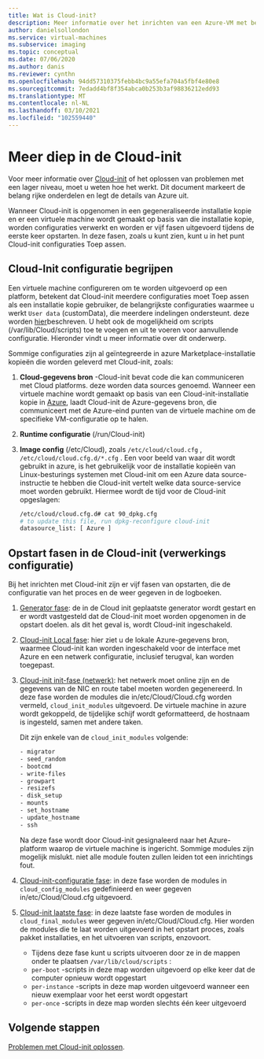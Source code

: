 ```yaml
---
title: Wat is Cloud-init?
description: Meer informatie over het inrichten van een Azure-VM met behulp van Cloud-init.
author: danielsollondon
ms.service: virtual-machines
ms.subservice: imaging
ms.topic: conceptual
ms.date: 07/06/2020
ms.author: danis
ms.reviewer: cynthn
ms.openlocfilehash: 94dd57310375febb4bc9a55efa704a5fbf4e80e8
ms.sourcegitcommit: 7edadd4bf8f354abca0b253b3af98836212edd93
ms.translationtype: MT
ms.contentlocale: nl-NL
ms.lasthandoff: 03/10/2021
ms.locfileid: "102559440"
---
```

# <a name="diving-deeper-into-cloud-init"></a>Meer diep in de Cloud-init
Voor meer informatie over [Cloud-init](https://cloudinit.readthedocs.io/en/latest/index.html) of het oplossen van problemen met een lager niveau, moet u weten hoe het werkt. Dit document markeert de belang rijke onderdelen en legt de details van Azure uit.

Wanneer Cloud-init is opgenomen in een gegeneraliseerde installatie kopie en er een virtuele machine wordt gemaakt op basis van die installatie kopie, worden configuraties verwerkt en worden er vijf fasen uitgevoerd tijdens de eerste keer opstarten. In deze fasen, zoals u kunt zien, kunt u in het punt Cloud-init configuraties Toep assen. 


## <a name="understand-cloud-init-configuration"></a>Cloud-Init configuratie begrijpen
Een virtuele machine configureren om te worden uitgevoerd op een platform, betekent dat Cloud-init meerdere configuraties moet Toep assen als een installatie kopie gebruiker, de belangrijkste configuraties waarmee u werkt `User data` (customData), die meerdere indelingen ondersteunt. deze worden [hier](https://cloudinit.readthedocs.io/en/latest/topics/format.html#user-data-formats)beschreven. U hebt ook de mogelijkheid om scripts (/var/lib/Cloud/scripts) toe te voegen en uit te voeren voor aanvullende configuratie. Hieronder vindt u meer informatie over dit onderwerp.

Sommige configuraties zijn al geïntegreerde in azure Marketplace-installatie kopieën die worden geleverd met Cloud-init, zoals:

1. **Cloud-gegevens bron** -Cloud-init bevat code die kan communiceren met Cloud platforms. deze worden data sources genoemd. Wanneer een virtuele machine wordt gemaakt op basis van een Cloud-init-installatie kopie in [Azure](https://cloudinit.readthedocs.io/en/latest/topics/datasources/azure.html#azure), laadt Cloud-init de Azure-gegevens bron, die communiceert met de Azure-eind punten van de virtuele machine om de specifieke VM-configuratie op te halen.
2. **Runtime configuratie** (/run/Cloud-init)
3. **Image config** (/etc/Cloud), zoals `/etc/cloud/cloud.cfg` , `/etc/cloud/cloud.cfg.d/*.cfg` . Een voor beeld van waar dit wordt gebruikt in azure, is het gebruikelijk voor de installatie kopieën van Linux-besturings systemen met Cloud-init om een Azure data source-instructie te hebben die Cloud-init vertelt welke data source-service moet worden gebruikt. Hiermee wordt de tijd voor de Cloud-init opgeslagen:

   ```bash
   /etc/cloud/cloud.cfg.d# cat 90_dpkg.cfg
   # to update this file, run dpkg-reconfigure cloud-init
   datasource_list: [ Azure ]
   ```


## <a name="cloud-init-boot-stages-processing-configuration"></a>Opstart fasen in de Cloud-init (verwerkings configuratie)

Bij het inrichten met Cloud-init zijn er vijf fasen van opstarten, die de configuratie van het proces en de weer gegeven in de logboeken.

1. [Generator fase](https://cloudinit.readthedocs.io/en/latest/topics/boot.html#generator): de in de Cloud init geplaatste generator wordt gestart en er wordt vastgesteld dat de Cloud-init moet worden opgenomen in de opstart doelen. als dit het geval is, wordt Cloud-init ingeschakeld. 

2. [Cloud-init Local fase](https://cloudinit.readthedocs.io/en/latest/topics/boot.html#local): hier ziet u de lokale Azure-gegevens bron, waarmee Cloud-init kan worden ingeschakeld voor de interface met Azure en een netwerk configuratie, inclusief terugval, kan worden toegepast.

3. [Cloud-init init-fase (netwerk)](https://cloudinit.readthedocs.io/en/latest/topics/boot.html#network): het netwerk moet online zijn en de gegevens van de NIC en route tabel moeten worden gegenereerd. In deze fase worden de modules die in/etc/Cloud/Cloud.cfg worden vermeld, `cloud_init_modules` uitgevoerd. De virtuele machine in azure wordt gekoppeld, de tijdelijke schijf wordt geformatteerd, de hostnaam is ingesteld, samen met andere taken.

   Dit zijn enkele van de `cloud_init_modules` volgende:
   
   ```bash
   - migrator
   - seed_random
   - bootcmd
   - write-files
   - growpart
   - resizefs
   - disk_setup
   - mounts
   - set_hostname
   - update_hostname
   - ssh
   ```
   
   Na deze fase wordt door Cloud-init gesignaleerd naar het Azure-platform waarop de virtuele machine is ingericht. Sommige modules zijn mogelijk mislukt. niet alle module fouten zullen leiden tot een inrichtings fout.

4. [Cloud-init-configuratie fase](https://cloudinit.readthedocs.io/en/latest/topics/boot.html#config): in deze fase worden de modules in `cloud_config_modules` gedefinieerd en weer gegeven in/etc/Cloud/Cloud.cfg uitgevoerd.


5. [Cloud-init laatste fase](https://cloudinit.readthedocs.io/en/latest/topics/boot.html#final): in deze laatste fase worden de modules in `cloud_final_modules` weer gegeven in/etc/Cloud/Cloud.cfg. Hier worden de modules die te laat worden uitgevoerd in het opstart proces, zoals pakket installaties, en het uitvoeren van scripts, enzovoort. 

   -   Tijdens deze fase kunt u scripts uitvoeren door ze in de mappen onder te plaatsen `/var/lib/cloud/scripts` :
   - `per-boot` -scripts in deze map worden uitgevoerd op elke keer dat de computer opnieuw wordt opgestart
   - `per-instance` -scripts in deze map worden uitgevoerd wanneer een nieuw exemplaar voor het eerst wordt opgestart
   - `per-once` -scripts in deze map worden slechts één keer uitgevoerd

## <a name="next-steps"></a>Volgende stappen

[Problemen met Cloud-init oplossen](cloud-init-troubleshooting.md).
